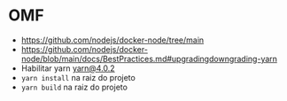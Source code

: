 # OMF

- https://github.com/nodejs/docker-node/tree/main
- https://github.com/nodejs/docker-node/blob/main/docs/BestPractices.md#upgradingdowngrading-yarn
- Habilitar yarn yarn@4.0.2
- `yarn install` na raiz do projeto
- `yarn build` na raiz do projeto
